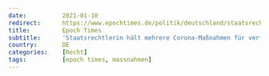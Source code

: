 ```yaml
---
date:          2021-01-10
redirect:      https://www.epochtimes.de/politik/deutschland/staatsrechtlerin-haelt-mehrere-corona-massnahmen-fuer-verfassungswidrig-a3420862.html
title:         Epoch Times
subtitle:      'Staatsrechtlerin hält mehrere Corona-Maßnahmen für verfassungswidrig'
country:       DE
categories:    [Recht]
tags:          [epoch times, massnahmen]
---
```


